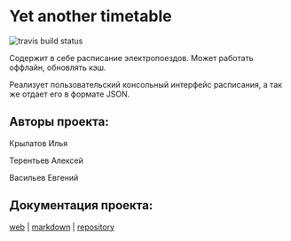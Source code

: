 # Yet another timetable

![travis build status](https://travis-ci.org/sibsutis-zp51-coolteam/timetable.svg?branch=master)

Содержит в себе расписание электропоездов.
Может работать оффлайн, обновлять кэш.

Реализует пользовательский консольный интерфейс расписания, а так же отдает его в формате JSON.

## Авторы проекта:

Крылатов Илья

Терентьев Алексей

Васильев Евгений

## Документация проекта:

[web](http://sibsutis.i.nsk.ru/doc) | [markdown](https://github.com/sibsutis-zp51-coolteam/timetable-doc/blob/master/markdown/ApiIndex.md) | [repository](https://github.com/sibsutis-zp51-coolteam/timetable-doc)
